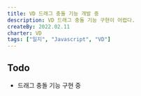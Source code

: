 ```yaml
---
title: VD 드래그 충돌 기능 개발 중
description: VD 드래그 충돌 기능 구현이 어렵다.
createBy: 2022.02.11
charter: VD
tags: ["일지", "Javascript", "VD"]
---
```


## Todo

-   드래그 충돌 기능 구현 중
